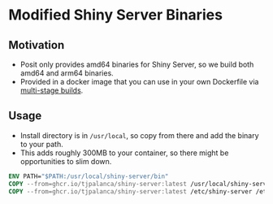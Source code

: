 # Modified Shiny Server Binaries 

## Motivation

- Posit only provides amd64 binaries for Shiny Server, so we build both amd64 and arm64 binaries.
- Provided in a docker image that you can use in your own Dockerfile via [multi-stage builds](https://docs.docker.com/develop/develop-images/multistage-build/).

## Usage 

- Install directory is in `/usr/local`, so copy from there and add the binary to your path.
- This adds roughly 300MB to your container, so there might be opportunities to slim down.

```Dockerfile 
ENV PATH="$PATH:/usr/local/shiny-server/bin"
COPY --from=ghcr.io/tjpalanca/shiny-server:latest /usr/local/shiny-server /usr/local/shiny-server
COPY --from=ghcr.io/tjpalanca/shiny-server:latest /etc/shiny-server /etc/shiny-server
```